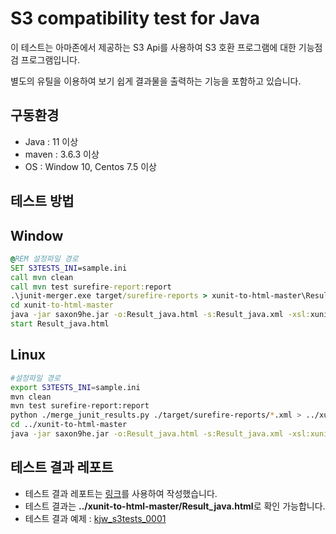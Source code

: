 # S3 compatibility test for Java

이 테스트는 아마존에서 제공하는 S3 Api를 사용하여 S3 호환 프로그램에 대한 기능점검 프로그램입니다.

별도의 유틸을 이용하여 보기 쉽게 결과물을 출력하는 기능을 포함하고 있습니다.

## 구동환경

*  Java : 11 이상
*  maven : 3.6.3 이상
*  OS : Window 10, Centos 7.5 이상

## 테스트 방법

## Window

``` bat
@REM 설정파일 경로
SET S3TESTS_INI=sample.ini
call mvn clean
call mvn test surefire-report:report
.\junit-merger.exe target/surefire-reports > xunit-to-html-master\Result_java.xml
cd xunit-to-html-master
java -jar saxon9he.jar -o:Result_java.html -s:Result_java.xml -xsl:xunit_to_html.xsl
start Result_java.html
```

## Linux

``` bash
#설정파일 경로
export S3TESTS_INI=sample.ini
mvn clean
mvn test surefire-report:report
python ./merge_junit_results.py ./target/surefire-reports/*.xml > ../xunit-to-html-master/Result_java.xml
cd ../xunit-to-html-master
java -jar saxon9he.jar -o:Result_java.html -s:Result_java.xml -xsl:xunit_to_html.xsl
```

## 테스트 결과 레포트

- 테스트 결과 레포트는 [링크](https://github.com/Zir0-93/xunit-to-html)를 사용하여 작성했습니다.
- 테스트 결과는 **../xunit-to-html-master/Result_java.html**로 확인 가능합니다.
- 테스트 결과 예제 : [kjw_s3tests_0001](xunit-to-html-master/kjw_s3tests_0001.PNG "kjw_s3tests_0001.PNG")
